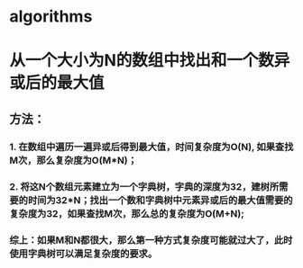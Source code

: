 # algorithms
# 从一个大小为N的数组中找出和一个数异或后的最大值
## 方法：
### 1. 在数组中遍历一遍异或后得到最大值，时间复杂度为O(N), 如果查找M次，那么复杂度为O(M*N)；
### 2. 将这N个数组元素建立为一个字典树，字典的深度为32，建树所需要的时间为32*N；找出一个数和字典树中元素异或后的最大值需要的复杂度为32，如果查找M次，那么总的复杂度为O(M+N);

### 综上：如果M和N都很大，那么第一种方式复杂度可能就过大了，此时使用字典树可以满足复杂度的要求。
